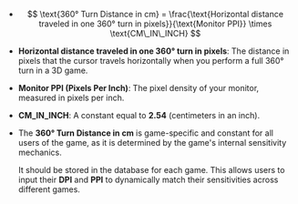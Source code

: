 - $$
  \text{360° Turn Distance in cm} = \frac{\text{Horizontal distance traveled in one 360° turn in pixels}}{\text{Monitor PPI}} \times \text{CM\_IN\_INCH}
  $$
- **Horizontal distance traveled in one 360° turn in pixels**: The distance in pixels that the cursor travels horizontally when you perform a full 360° turn in a 3D game.
- **Monitor PPI (Pixels Per Inch)**: The pixel density of your monitor, measured in pixels per inch.
- **CM_IN_INCH**: A constant equal to **2.54** (centimeters in an inch).
- The **360° Turn Distance in cm** is game-specific and constant for all users of the game, as it is determined by the game's internal sensitivity mechanics.
  
  It should be stored in the database for each game. This allows users to input their **DPI** and **PPI** to dynamically match their sensitivities across different games.